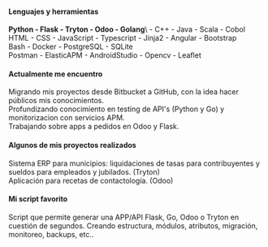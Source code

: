 #### Lenguajes y herramientas

**Python - Flask - Tryton - Odoo - Golang**\ - C++ - Java - Scala - Cobol\
HTML - CSS - JavaScript - Typescript - Jinja2 - Angular - Bootstrap\
Bash - Docker - PostgreSQL - SQLite\
Postman - ElasticAPM - AndroidStudio - Opencv - Leaflet

#### Actualmente me encuentro

Migrando mis proyectos desde Bitbucket a GitHub, con la idea hacer públicos mis conocimientos.\
Profundizando conocimiento en testing de API's (Python y Go) y monitorizacion con servicios APM.\
Trabajando sobre apps a pedidos en Odoo y Flask.

#### Algunos de mis proyectos realizados
Sistema ERP para municipios: liquidaciones de tasas para contribuyentes y sueldos para empleados y jubilados. (Tryton)\
Aplicación para recetas de contactología. (Odoo)

#### Mi script favorito

Script que permite generar una APP/API Flask, Go, Odoo o Tryton en cuestión de segundos. Creando estructura, módulos, atributos, migración, monitoreo, backups, etc..

<!-- ![Top Langs](https://github-readme-stats.vercel.app/api/top-langs/?username=ema9123&layout=compact&title_color=007bff&text_color=e7e7e7&icon_color=007bff&bg_color=171c28) -->
